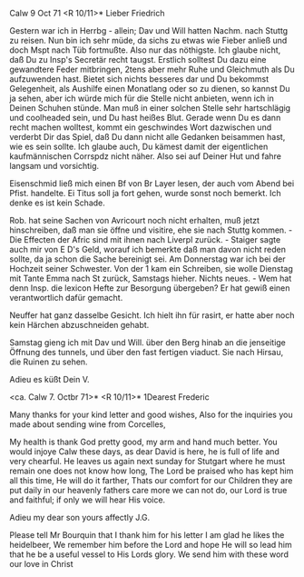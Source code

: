  Calw 9 Oct 71
 <R 10/11>*
Lieber Friedrich

Gestern war ich in Herrbg - allein; Dav und Will hatten Nachm. nach Stuttg zu reisen. Nun bin ich sehr müde, da sichs zu etwas wie Fieber anließ und doch Mspt nach Tüb fortmußte. Also nur das nöthigste. Ich glaube nicht, daß Du zu Insp's Secretär recht taugst. Erstlich solltest Du dazu eine gewandtere Feder mitbringen, 2tens aber mehr Ruhe und Gleichmuth als Du aufzuwenden hast. Bietet sich nichts besseres dar und Du bekommst Gelegenheit, als Aushilfe einen Monatlang oder so zu dienen, so kannst Du ja sehen, aber ich würde mich für die Stelle nicht anbieten, wenn ich in Deinen Schuhen stünde. Man muß in einer solchen Stelle sehr hartschlägig und coolheaded sein, und Du hast heißes Blut. Gerade wenn Du es dann recht machen wolltest, kommt ein geschwindes Wort dazwischen und verderbt Dir das Spiel, daß Du dann nicht alle Gedanken beisammen hast, wie es sein sollte. Ich glaube auch, Du kämest damit der eigentlichen kaufmännischen Corrspdz nicht näher. Also sei auf Deiner Hut und fahre langsam und vorsichtig.

Eisenschmid ließ mich einen Bf von Br Layer lesen, der auch vom Abend bei Pfist. handelte. Ei Titus soll ja fort gehen, wurde sonst noch bemerkt. Ich denke es ist kein Schade.

Rob. hat seine Sachen von Avricourt noch nicht erhalten, muß jetzt hinschreiben, daß man sie öffne und visitire, ehe sie nach Stuttg kommen. - Die Effecten der Afric sind mit ihnen nach Liverpl zurück. - Staiger sagte auch mir von E D's Geld, worauf ich bemerkte daß man davon nicht reden sollte, da ja schon die Sache bereinigt sei. Am Donnerstag war ich bei der Hochzeit seiner Schwester. Von der <lieben Marie Isenberg>1 kam ein Schreiben, sie wolle Dienstag mit Tante Emma nach St zurück, Samstags hieher. Nichts neues. - Wem hat denn Insp. die lexicon Hefte zur Besorgung übergeben? Er hat gewiß einen verantwortlich dafür gemacht.

Neuffer hat ganz dasselbe Gesicht. Ich hielt ihn für rasirt, er hatte aber noch kein Härchen abzuschneiden gehabt.

Samstag gieng ich mit Dav und Will. über den Berg hinab an die jenseitige Öffnung des tunnels, und über den fast fertigen viaduct. Sie nach Hirsau, die Ruinen zu sehen.

 Adieu es küßt Dein V.


 <ca. Calw 7. Octbr 71>*
 <R 10/11>*
1Dearest Frederic

Many thanks for your kind letter and good wishes, Also for the inquiries you made about sending wine from Corcelles,

My health is thank God pretty good, my arm and hand much better. You would injoye Calw these days, as dear David is here, he is full of life and very chearful. He leaves us again next sunday for Stutgart where he must remain one does not know how long, The Lord be praised who has kept him all this time, He will do it farther, Thats our comfort for our Children they are put daily in our heavenly fathers care more we can not do, our Lord is true and faithful; if only we will hear His voice.

 Adieu my dear son
 yours affectly J.G.

Please tell Mr Bourquin that I thank him for his letter I am glad he likes the heidelbeer, We remember him before the Lord and hope He will so lead him that he be a useful vessel to His Lords glory. We send him with these word our love in Christ
